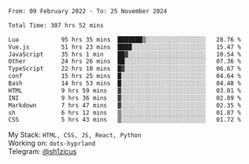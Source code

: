 <!--START_SECTION:waka-->

```txt
From: 09 February 2022 - To: 25 November 2024

Total Time: 307 hrs 52 mins

Lua            95 hrs 35 mins  ███████▒░░░░░░░░░░░░░░░░░   28.76 %
Vue.js         51 hrs 23 mins  ████░░░░░░░░░░░░░░░░░░░░░   15.47 %
JavaScript     35 hrs 1 min    ██▓░░░░░░░░░░░░░░░░░░░░░░   10.54 %
Other          24 hrs 26 mins  ██░░░░░░░░░░░░░░░░░░░░░░░   07.36 %
TypeScript     22 hrs 10 mins  █▓░░░░░░░░░░░░░░░░░░░░░░░   06.67 %
conf           15 hrs 25 mins  █░░░░░░░░░░░░░░░░░░░░░░░░   04.64 %
Bash           14 hrs 53 mins  █░░░░░░░░░░░░░░░░░░░░░░░░   04.48 %
HTML           9 hrs 59 mins   ▓░░░░░░░░░░░░░░░░░░░░░░░░   03.01 %
INI            9 hrs 36 mins   ▓░░░░░░░░░░░░░░░░░░░░░░░░   02.89 %
Markdown       7 hrs 47 mins   ▓░░░░░░░░░░░░░░░░░░░░░░░░   02.35 %
sh             6 hrs 12 mins   ▒░░░░░░░░░░░░░░░░░░░░░░░░   01.87 %
CSS            5 hrs 43 mins   ▒░░░░░░░░░░░░░░░░░░░░░░░░   01.72 %
```

<!--END_SECTION:waka-->
My Stack: `HTML, CSS, JS, React, Python` <br>
Working on: `dots-hyprland` <br>
Telegram: [@sh1zicus](https://t.me/sh1zicus) 


